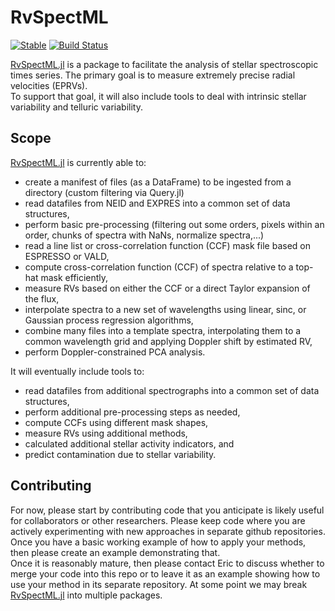 # RvSpectML 
[![Stable](https://img.shields.io/badge/docs-stable-blue.svg)](https://eford.github.io/RvSpectML.doc/) [![Build Status](https://github.com/eford/RvSpectML.jl/workflows/CI/badge.svg)](https://github.com/eford/RvSpectML.jl/actions) 
<!--- [![Stable](https://img.shields.io/badge/docs-stable-blue.svg)](https://eford.github.io/RvSpectML.jl/stable)  --->
<!--- [![Dev](https://img.shields.io/badge/docs-dev-blue.svg)](https://eford.github.io/RvSpectML.jl/dev) --->  
<!--- [![Coverage](https://codecov.io/gh/eford/RvSpectML.jl/branch/master/graph/badge.svg)](https://codecov.io/gh/eford/RvSpectML.jl) --->

[RvSpectML.jl](https://github.com/eford/RvSpectML.jl) is a package to facilitate the analysis of stellar spectroscopic times series.
The primary goal is to measure extremely precise radial velocities (EPRVs).  
To support that goal, it will also include tools to deal with intrinsic stellar variability and telluric variability.  

## Scope
[RvSpectML.jl](https://github.com/eford/RvSpectML.jl) is currently able to:
- create a manifest of files (as a DataFrame) to be ingested from a directory (custom filtering via Query.jl)
- read datafiles from NEID and EXPRES into a common set of data structures,
- perform basic pre-processing (filtering out some orders, pixels within an order, chunks of spectra with NaNs, normalize spectra,...)
- read a line list or cross-correlation function (CCF) mask file based on ESPRESSO or VALD, 
- compute cross-correlation function (CCF) of spectra relative to a top-hat mask efficiently, 
- measure RVs based on either the CCF or a direct Taylor expansion of the flux, 
- interpolate spectra to a new set of wavelengths using linear, sinc, or Gaussian process regression algorithms, 
- combine many files into a template spectra, interpolating them to a common wavelength grid and applying Doppler shift by estimated RV,
- perform Doppler-constrained PCA analysis.


It will eventually include tools to:
- read datafiles from additional spectrographs into a common set of data structures,
- perform additional pre-processing steps as needed,
- compute CCFs using different mask shapes, 
- measure RVs using additional methods, 
- calculated additional stellar activity indicators, and 
- predict contamination due to stellar variability.

## Contributing
For now, please start by contributing code that you anticipate is likely useful for collaborators or other researchers.
Please  keep code where you are actively experimenting with new approaches in separate github repositories.  Once you have a basic working example of how to apply your methods, then please create an example demonstrating that.  
Once it is reasonably mature, then please contact Eric to discuss whether to merge your code into this repo or to leave it as an example showing how to use your method in its separate repository.  At some point we may break [RvSpectML.jl](https://github.com/eford/RvSpectML.jl) into multiple packages.
